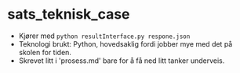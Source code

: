 # sats_teknisk_case

- Kjører med ```python resultInterface.py respone.json```
- Teknologi brukt: Python, hovedsaklig fordi jobber mye med det på skolen for tiden.
- Skrevet litt i 'prosess.md' bare for å få ned litt tanker underveis. 
